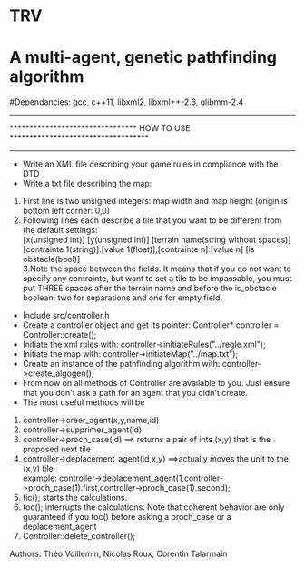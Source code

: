 # TRV
# A multi-agent, genetic pathfinding algorithm


#Dependancies: gcc, c++11, libxml2, libxml++-2.6, glibmm-2.4


***********************************************************************************
********************************   HOW TO USE   ***********************************
***********************************************************************************
- Write an XML file describing your game rules in compliance with the DTD  
- Write a txt file describing the map:  
 1. First line is two unsigned integers: map width and map height (origin is bottom left corner: 0,0)  
 2. Following lines each describe a tile that you want to be different from the default settings:  
    [x(unsigned int)] [y(unsigned int)] [terrain name(string without spaces)] [contrainte 1(string)]:[value 1(float)];[contrainte n]:[value n] [is obstacle(bool)]  
 3.Note the space between the fields. It means that if you do not want to specify any contrainte, but want to set a tile to be impassable, you must put THREE spaces after the terrain name and before the is_obstacle boolean: two for separations and one for empty field.  
- Include src/controller.h  
- Create a controller object and get its pointer: Controller* controller = Controller::create();  
- Initiate the xml rules with: controller->initiateRules("../regle.xml");  
- Initiate the map with: controller->initiateMap("../map.txt");  
- Create an instance of the pathfinding algorithm with: controller->create_algogen();  
- From now on all methods of Controller are available to you. Just ensure that you don't ask a path for an agent that you didn't create.  
- The most useful methods will be  
 1. controller->creer_agent(x,y,name,id)  
 2. controller->supprimer_agent(id)  
 3. controller->proch_case(id) ==> returns a pair of ints (x,y) that is the proposed next tile  
 4. controller->deplacement_agent(id,x,y) ==>actually moves the unit to the (x,y) tile  
           example:  controller->deplacement_agent(1,controller->proch_case(1).first,controller->proch_case(1).second);  
 5. tic(); starts the calculations.  
 6. toc(); interrupts the calculations. Note that coherent behavior are only guaranteed if you toc() before asking a proch_case or a deplacement_agent  
 7. Controller::delete_controller();  

Authors: Théo Voillemin, Nicolas Roux, Corentin Talarmain
